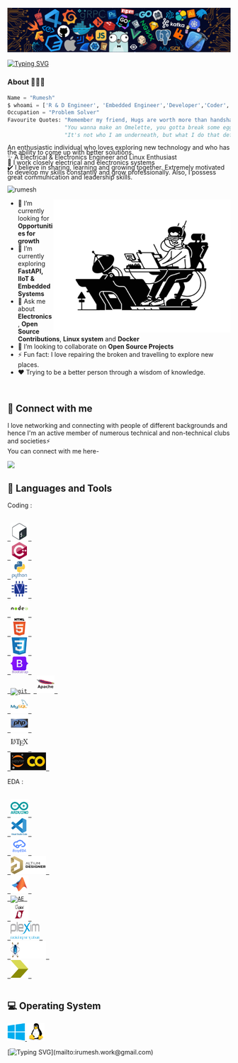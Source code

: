 ![](https://github.com/iRumesh/iRumesh/blob/main/assets/header_.png)

[![Typing SVG](https://readme-typing-svg.herokuapp.com?font=roboto&color=%23F7C51D&size=20&vCenter=true&height=18&lines=Holà+Amigo%2C+I'm+Rumesh;I'm+an+Engineer.;Thank+you+for+checking+on+my+github)](mailto:irumesh.work@gmail.com)


<!--- # Holà Amigo 👋🏻, I'm [Rumesh](https://irumesh.github.io/)! --->
### About 🙋🏻‍♂️
```python
Name = "Rumesh"
$ whoami = ['R & D Engineer', 'Embedded Engineer','Developer','Coder','Linux Lover','Noobie']
Occupation = "Problem Solver"
Favourite Quotes: "Remember my friend, Hugs are worth more than handshakes.",
                  "You wanna make an Omelette, you gotta break some eggs."
                  "It's not who I am underneath, but what I do that defines me."
```
<p style = "line-height: 80%">
An enthusiastic individual who loves exploring new technology and who has the ability to come up with better solutions.  <br/>
  ✨ A Electrical & Electronics Engineer and Linux Enthusiast <br/>
  🌱 I work closely electrical and electronics systems <br/>
  ✔️ I believe in sharing, learning and growing together. Extremely motivated to develop my skills constantly and grow professionally. Also, I possess
    great communication and leadership skills.
<br>
</p>


<p align="left"> <img src="https://komarev.com/ghpvc/?username=irumesh&label=Profile%20views&color=32CD32&style=flat" alt="rumesh" /> </p>

<img align="right" alt="Coding" width="400" src="assets/cover.png">

- 🌱 I’m currently looking for <b>Opportunities for growth</b>
- 🔭 I’m currently exploring <b>FastAPI, IIoT & Embedded Systems</b>
- 💬 Ask me about **Electronics**, **Open Source Contributions**, **Linux system** and **Docker**
- 👯 I’m looking to collaborate on **Open Source Projects** <!-- - 📫 Reach me at : -->
- ⚡ Fun fact: I love repairing the broken and travelling to explore new places.
- ❤️ Trying to be a better person through a wisdom of knowledge. 
<br/>

<!--
## 🚀 My Blogs
I love exploring technology and documenting stuff that I come across and find interesting. Hoping that you will love reading it :)<br><br>
[<img src="https://img.shields.io/badge/Hashnode-2962FF?style=for-the-badge&logo=hashnode&logoColor=white">]()
-->

## 🤝 Connect with me
<p>
I love networking and connecting with people of different backgrounds and hence I'm an active member of numerous technical and non-technical clubs and societies⚡
<br/>
You can connect with me here-
</p>

[<img src="https://img.shields.io/badge/Telegram-2CA5E0?style=for-the-badge&logo=telegram&logoColor=white">](https://t.me/RumeshW)
<!---
[<img src="https://img.shields.io/badge/Gmail-D14836?style=for-the-badge&logo=gmail&logoColor=white">](mailto:)
[<img src="https://img.shields.io/badge/linkedin-%230077B5.svg?&style=for-the-badge&logo=linkedin&logoColor=white">](https://rumesh.is-a.dev/home/404%20Error%20page/index.html)
[<img src="https://img.shields.io/badge/Twitter-1DA1F2?style=for-the-badge&logo=twitter&logoColor=white">](https://rumesh.is-a.dev/home/404%20Error%20page/index.html)
--->
## 🚀 Languages and Tools

Coding : <br />
<p align="left"> 
<code>
<a href="https://www.gnu.org/software/bash/" target="_blank"> <img src="https://github.com/iRumesh/iRumesh/blob/main/assets/bash-original.svg" alt="bash" width="40" height="40"/> </a> 
<a href="https://www.w3schools.com/cpp/" target="_blank"> <img src="https://github.com/iRumesh/iRumesh/blob/main/assets/cplusplus-original.svg" alt="cplusplus" width="40" height="40"/> </a>
<a href="https://www.python.org" target="_blank"> <img src="https://github.com/iRumesh/iRumesh/blob/main/assets/python-original-wordmark.svg" alt="python" width="40" height="40"/> </a> 
<a href="https://www.verilog.com/" target="_blank"> <img src="https://github.com/iRumesh/iRumesh/blob/main/assets/verilog.svg" alt="verilog" width="40" height="40"/> </a> 
<a href="https://nodejs.org" target="_blank"> <img src="https://github.com/iRumesh/iRumesh/blob/main/assets/nodejs-original-wordmark.svg" alt="nodejs" width="40" height="40"/> </a> 
<a href="https://www.w3.org/html/" target="_blank"> <img src="https://github.com/iRumesh/iRumesh/blob/main/assets/html5-original-wordmark.svg" alt="html5" width="40" height="40"/> </a> 
<a href="https://www.w3schools.com/css/" target="_blank"> <img src="https://github.com/iRumesh/iRumesh/blob/main/assets/css3-original.svg" alt="css3" width="40" height="40"/> </a>   
<a href="https://getbootstrap.com" target="_blank"> <img src="https://github.com/iRumesh/iRumesh/blob/main/assets/bootstrap-original-wordmark.svg" alt="bootstrap" width="40" height="40"/> </a>  
<a href="https://git-scm.com/" target="_blank"> <img src="https://www.vectorlogo.zone/logos/git-scm/git-scm-icon.svg" alt="git" width="40" height="40"/> </a> <a 
<a href="https://www.apache.org/" target="_blank"> <img src="https://github.com/iRumesh/iRumesh/blob/main/assets/apache-original-wordmark.svg" alt="apache" width="40" height="40"/> </a> 
<a href="https://www.mysql.com/" target="_blank"> <img src="https://github.com/iRumesh/iRumesh/blob/main/assets/mysql-original-wordmark.svg" alt="mysql" width="40" height="40"/> </a> 
<a href="https://www.php.net" target="_blank"> <img src="https://github.com/iRumesh/iRumesh/blob/main/assets/php-original.svg" alt="php" width="40" height="40"/> </a> 
<a href="https://www.latex-project.org/" target="_blank"> <img src="https://github.com/iRumesh/iRumesh/blob/main/assets/latex-original.svg" alt="latex" width="40" height="40"/> </a> 
<a href="https://colab.research.google.com/" target="_blank"> <img src="https://github.com/iRumesh/iRumesh/blob/main/assets/Jupyter.webp" alt="GC_JNP" width="80" height="40"/> </a> </code>

EDA :<br />
<p align="left"> <code>
<a href="https://www.arduino.cc/" target="_blank"> <img src="https://github.com/iRumesh/iRumesh/blob/main/assets/arduino-original-wordmark.svg" alt="arduino" width="40" height="40"/> </a> 
<a href="[https://www.gnu.org/software/bash/](https://code.visualstudio.com/)" target="_blank"> <img src="https://github.com/iRumesh/iRumesh/blob/main/assets/vscode-original-wordmark.svg" alt="vscode" width="40" height="40"/> </a> 
<a href="https://easyeda.com/" target="_blank"> <img src="https://github.com/iRumesh/iRumesh/blob/main/assets/easyeda.png" alt="easyeda" width="40" height="40"/> </a> 
<a href="https://www.altium.com/altium-designer/" target="_blank"> <img src="https://github.com/iRumesh/iRumesh/blob/main/assets/Altium%20Designer%201.svg" alt="Altium Designer" width="80" height="40"/> </a> 
<a href="https://www.mathworks.com/products/matlab.html" target="_blank"> <img src="https://github.com/iRumesh/iRumesh/blob/main/assets/matlab-original.svg" alt="matlab" width="40" height="40"/> </a> 
<a href="https://www.autodesk.com/solutions/electrical-design" target="_blank"> <img src="https://github.com/iRumesh/iRumesh/blob/main/assets/acade.ico" alt="AE" width="40" height="40"/> </a> 
<a href="https://www.analog.com/en/design-center/design-tools-and-calculators/ltspice-simulator.html" target="_blank"> <img src="https://github.com/iRumesh/iRumesh/blob/main/assets/ltspice.png" alt="LTSpice" width="40" height="40"/> </a> 
<a href="https://www.plexim.com/products/plecs" target="_blank"> <img src="https://github.com/iRumesh/iRumesh/blob/main/assets/plexim.png" alt="PLECS" width="65" height="40"/> </a> 
<a href="https://www.labcenter.com/" target="_blank"> <img src="https://github.com/iRumesh/iRumesh/blob/main/assets/proteus-logo-with-text.png" alt="proteus" width="80" height="40"/> </a> 
<a href="https://www.xilinx.com/content/dam/xilinx/support/documents/sw_manuals/xilinx14_7/irn.pdf" target="_blank"> <img src="https://github.com/iRumesh/iRumesh/blob/main/assets/Xilinx ISE.png" alt="Xilinx ISE" width="40" height="40"/> </a> 

</p></code>


## 💻 Operating System
<p align="left">
<a href="" target="_blank"> <img src="https://github.com/iRumesh/iRumesh/blob/main/assets/windows8-original.svg" alt="" width="40" height="40"/> </a> 
<a href="" target="_blank"> <img src="https://github.com/iRumesh/iRumesh/blob/main/assets/linux-original.svg" alt="" width="40" height="40"/> </a> 
<!--- <a href="" target="_blank"> <img src="https://github.com/iRumesh/iRumesh/blob/main/assets/tails-logo-square-notagline.svg" alt="" width="40" height="40"/> </a> -->
</p>

<!---
iRumesh/iRumesh is a ✨ special ✨ repository because its `README.md` (this file) appears on your GitHub profile.
You can click the Preview link to take a look at your changes.
--->

[![Typing SVG](https://readme-typing-svg.herokuapp.com?font=roboto&color=F70000&size=25&vCenter=true&height=20&lines=Adiós!)](mailto:irumesh.work@gmail.com)
